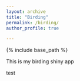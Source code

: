 ```yaml
---
layout: archive
title: "Birding"
permalink: /birding/
author_profile: true

---
```


{% include base_path %}

This is my birding shiny app

test
